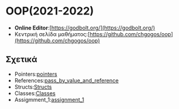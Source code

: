 # OOP(2021-2022)

* **Online Editor**:[https://godbolt.org/](https://godbolt.org/)
* Κεντρική σελίδα μαθήματος:[https://github.com/chgogos/oop](https://github.com/chgogos/oop)

## Σχετικά
* Pointers:[pointers](Lesson_1/Pointers)
* References:[pass_by_value_and_reference](Lesson_1/Value_Reference_pass)
* Structs:[Structs](Lesson_1/Structs) 
* Classes:[Classes](Lesson_1/Classes)
* Assigmment_1:[assignment_1](Assignment_1)
